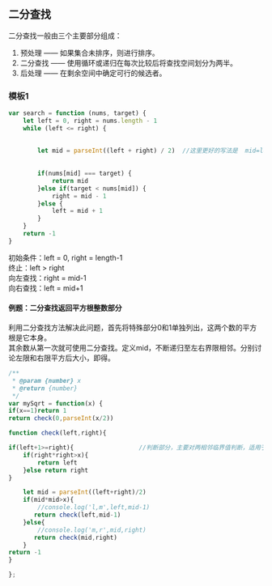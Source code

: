## 二分查找

二分查找一般由三个主要部分组成：

1. 预处理 —— 如果集合未排序，则进行排序。
2. 二分查找 —— 使用循环或递归在每次比较后将查找空间划分为两半。
3. 后处理 —— 在剩余空间中确定可行的候选者。

### 模板1

```javascript
var search = function (nums, target) {
    let left = 0, right = nums.length - 1
    while (left <= right) {
    
    
        let mid = parseInt((left + right) / 2)  //这里更好的写法是  mid=left+(right-left)/2 防止数据类型溢出
        
        
        if(nums[mid] === target) {
            return mid
        }else if(target < nums[mid]) {
            right = mid - 1
        }else {
            left = mid + 1
        }
    }
    return -1
}
```

初始条件：left = 0, right = length-1  
终止：left > right  
向左查找：right = mid-1  
向右查找：left = mid+1  


#### 例题：二分查找返回平方根整数部分  

 
 利用二分查找方法解决此问题，首先将特殊部分0和1单独列出，这两个数的平方根是它本身。  
 其余数从第一次就可使用二分查找。定义mid，不断递归至左右界限相邻。分别讨论左限和右限平方后大小，即得。  
 
```javascript
/**
 * @param {number} x
 * @return {number}
 */
var mySqrt = function(x) {
if(x==1)return 1
return check(0,parseInt(x/2))

function check(left,right){

if(left+1>=right){                  //判断部分，主要对两相邻临界值判断，适用于小值，避免死循环
    if(right*right>x){
        return left
    }else return right
}

    let mid = parseInt((left+right)/2)
    if(mid*mid>x){
        //console.log('l,m',left,mid-1)
       return check(left,mid-1)
    }else{
        //console.log('m,r',mid,right)
       return check(mid,right)
    }
return -1
}

};
```
